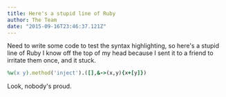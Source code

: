 ```yaml
---
title: Here's a stupid line of Ruby
author: The Team
date: "2015-09-16T23:46:37.121Z"
---
```


Need to write some code to test the syntax highlighting, so here's a stupid line of Ruby I know off the top of my head because I sent it to a friend to irritate them once, and it stuck.

```ruby
%w(x y).method('inject').([],&->(x,y){x+[y]})
```

Look, nobody's proud.
